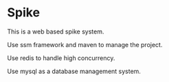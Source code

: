 # Spike
This is a web based spike system.

Use ssm framework and maven to manage the project.

Use redis to handle high concurrency.

Use mysql as a database management system.

